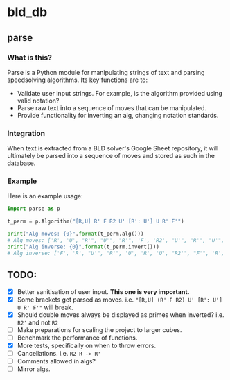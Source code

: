 # bld_db

## parse

### What is this?

Parse is a Python module for manipulating strings of text and parsing speedsolving algorithms. Its key functions are to:

- Validate user input strings. For example, is the algorithm provided using valid notation?
- Parse raw text into a sequence of moves that can be manipulated.
- Provide functionality for inverting an alg, changing notation standards.

### Integration

When text is extracted from a BLD solver's Google Sheet repository, it will ultimately be parsed into a sequence of moves and stored as such in the database.

### Example

Here is an example usage:

```python
import parse as p

t_perm = p.Algorithm("[R,U] R' F R2 U' [R': U'] U R' F'")

print("Alg moves: {0}".format(t_perm.alg()))
# Alg moves: ['R', 'U', "R'", "U'", "R'", 'F', 'R2', "U'", "R'", "U'", 'R', 'U', "R'", "F'"]
print("Alg inverse: {0}".format(t_perm.invert()))
# Alg inverse: ['F', 'R', "U'", "R'", 'U', 'R', 'U', "R2'", "F'", 'R', 'U', 'R', "U'", "R'"]
```

## TODO:

- [x] Better sanitisation of user input. **This one is very important.** 
- [x] Some brackets get parsed as moves. i.e. `"[R,U] (R' F R2) U' [R': U'] U R' F'"` will break.
- [x] Should double moves always be displayed as primes when inverted? i.e. `R2'` and not `R2`
- [ ] Make preparations for scaling the project to larger cubes.
- [ ] Benchmark the performance of functions.
- [x] More tests, specifically on when to throw errors.
- [ ] Cancellations. i.e. `R2 R -> R'`
- [ ] Comments allowed in algs?
- [ ] Mirror algs.
